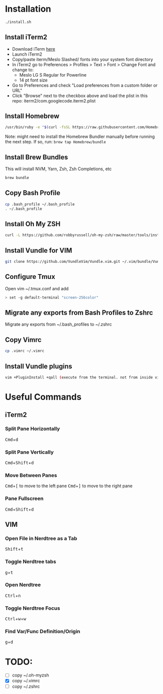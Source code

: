 # Installation
```bash
./install.sh
```
## Install iTerm2
* Download iTerm [here](https://www.iterm2.com/downloads.html)
* Launch iTerm2
* Copy/paste iterm/Meslo Slashed/ fonts into your system font directory
* In iTerm2 go to Preferences > Profiles > Text > Font > Change Font and change to:
  * Meslo LG S Regular for Powerline
  * 14 pt font size
* Go to Preferences and check "Load preferences from a custom folder or URL"
* Click "Browse" next to the checkbox above and load the plist in this repo: iterm2/com.googlecode.iterm2.plist

## Install Homebrew
```bash
/usr/bin/ruby -e "$(curl -fsSL https://raw.githubusercontent.com/Homebrew/install/master/install)"
```

Note: might need to install the Homebrew Bundler manually before running the next step. If so, run: `brew tap Homebrew/bundle`

## Install Brew Bundles
This will install NVM, Yarn, Zsh, Zsh Completions, etc

```bash
brew bundle
```

## Copy Bash Profile
```bash
cp .bash_profile ~/.bash_profile
. ~/.bash_profile
```

## Install Oh My ZSH
```bash
curl -L https://github.com/robbyrussell/oh-my-zsh/raw/master/tools/install.sh | sh
```

## Install Vundle for VIM
```bash
git clone https://github.com/VundleVim/Vundle.vim.git ~/.vim/bundle/Vundle.vim
```

## Configure Tmux
Open vim ~/.tmux.conf and add

```bash
> set -g default-terminal "screen-256color"
```

## Migrate any exports from Bash Profiles to Zshrc
Migrate any exports from ~/.bash_profiles to ~/.zshrc

## Copy Vimrc
```bash
cp .vimrc ~/.vimrc
```

## Install Vundle plugins
```bash
vim +PluginInstall +qall (execute from the terminal. not from inside vim)
```

# Useful Commands
## iTerm2
### Split Pane Horizontally
<kbd>Cmd</kbd>+<kbd>d</kbd>

### Split Pane Vertically
<kbd>Cmd</kbd>+<kbd>Shift</kbd>+<kbd>d</kbd>

### Move Between Panes
<kbd>Cmd</kbd>+<kbd>[</kbd> to move to the left pane
<kbd>Cmd</kbd>+<kbd>]</kbd> to move to the right pane

### Pane Fullscreen
<kbd>Cmd</kbd>+<kbd>Shift</kbd>+<kbd>d</kbd>

## VIM
### Open File in Nerdtree as a Tab
<kbd>Shift</kbd>+<kbd>t</kbd>

### Toggle Nerdtree tabs
<kbd>g</kbd>+<kbd>t</kbd>

### Open Nerdtree
<kbd>Ctrl</kbd>+<kbd>n</kbd>

### Toggle Nerdtree Focus
<kbd>Ctrl</kbd>+<kbd>w</kbd>+<kbd>w</kbd>

### Find Var/Func Definition/Origin
<kbd>g</kbd>+<kbd>d</kbd>

# TODO:
- [ ] copy ~/.oh-myzsh
- [x] copy ~/.vimrc
- [ ] copy ~/.zshrc
